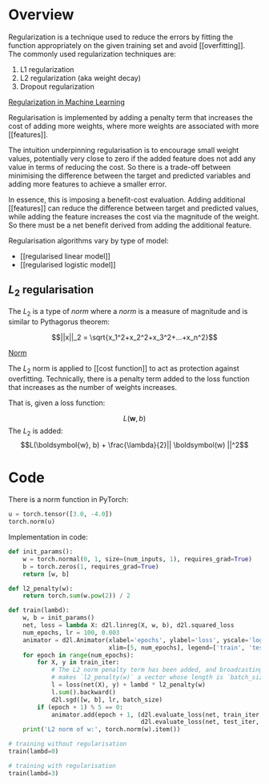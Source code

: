 # Overview
Regularization is a technique used to reduce the errors by fitting the function appropriately on the given training set and avoid [[overfitting]].  The commonly used regularization techniques are:  
1.  L1 regularization
2.  L2 regularization (aka weight decay)
3.  Dropout regularization

[Regularization in Machine Learning](https://www.geeksforgeeks.org/regularization-in-machine-learning/)

Regularisation is implemented by adding a penalty term that increases the cost of adding more weights, where more weights are associated with more [[features]]. 

The intuition underpinning regularisation is to encourage small weight values, potentially very close to zero if the added feature does not add any value in terms of reducing the cost. So there is a trade-off between minimising the difference between the target and predicted variables and adding more features to achieve a smaller error.

In essence, this is imposing a benefit-cost evaluation. Adding additional [[features]] can reduce the difference between target and predicted values, while adding the feature increases the cost via the magnitude of the weight. So there must be a net benefit derived from adding the additional feature.

Regularisation algorithms vary by type of model:
- [[regularised linear model]]
- [[regularised logistic model]]

## $L_2$ regularisation
The $L_2$ is a type of *norm* where a *norm* is a measure of magnitude and is similar to Pythagorus theorem:

$$||x||_2 = \sqrt{x_1^2+x_2^2+x_3^2+...+x_n^2}$$

[Norm](https://mathworld.wolfram.com/Norm.html)

The $L_2$ norm is applied to [[cost function]] to act as protection against overfitting. Technically, there is a penalty term added to the loss function that increases as the number of weights increases.

That is, given a loss function:

$$L(\boldsymbol{w}, b)$$
The $L_2$ is added:
$$L(\boldsymbol{w}, b) + \frac{\lambda}{2}|| \boldsymbol(w) ||^2$$
# Code
There is a norm function in PyTorch:
```python
u = torch.tensor([3.0, -4.0])
torch.norm(u)
```

Implementation in code:
```python
def init_params():
    w = torch.normal(0, 1, size=(num_inputs, 1), requires_grad=True)
    b = torch.zeros(1, requires_grad=True)
    return [w, b]

def l2_penalty(w):
    return torch.sum(w.pow(2)) / 2

def train(lambd):
    w, b = init_params()
    net, loss = lambda X: d2l.linreg(X, w, b), d2l.squared_loss
    num_epochs, lr = 100, 0.003
    animator = d2l.Animator(xlabel='epochs', ylabel='loss', yscale='log',
                            xlim=[5, num_epochs], legend=['train', 'test'])
    for epoch in range(num_epochs):
        for X, y in train_iter:
            # The L2 norm penalty term has been added, and broadcasting
            # makes `l2_penalty(w)` a vector whose length is `batch_size`
            l = loss(net(X), y) + lambd * l2_penalty(w)
            l.sum().backward()
            d2l.sgd([w, b], lr, batch_size)
        if (epoch + 1) % 5 == 0:
            animator.add(epoch + 1, (d2l.evaluate_loss(net, train_iter, loss),
                                     d2l.evaluate_loss(net, test_iter, loss)))
    print('L2 norm of w:', torch.norm(w).item())

# training without regularisation
train(lambd=0)

# training with regularisation
train(lambd=3)
```
